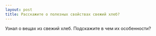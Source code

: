 ```yaml
---
layout: post 
title: Расскажите о полезных свойствах свежий хлеб? 
--- 
```

Узнал о вещах из свежий хлеб. Подскажите в чем их особенности?